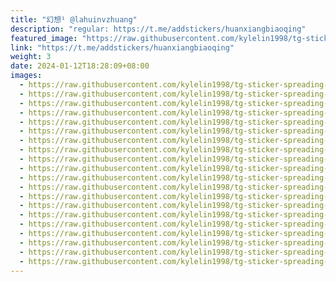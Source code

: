 ```yaml
---
title: "幻想¹ @lahuinvzhuang"
description: "regular: https://t.me/addstickers/huanxiangbiaoqing"
featured_image: "https://raw.githubusercontent.com/kylelin1998/tg-sticker-spreading-worldwide-images/main/img/5abf8372-56b4-4e96-9605-dabb00734157.jpg"
link: "https://t.me/addstickers/huanxiangbiaoqing"
weight: 3
date: 2024-01-12T18:28:09+08:00
images:
  - https://raw.githubusercontent.com/kylelin1998/tg-sticker-spreading-worldwide-images/main/img/5abf8372-56b4-4e96-9605-dabb00734157.jpg
  - https://raw.githubusercontent.com/kylelin1998/tg-sticker-spreading-worldwide-images/main/img/8ffdfee8-7edc-4013-b56c-451ec9ec73df.jpg
  - https://raw.githubusercontent.com/kylelin1998/tg-sticker-spreading-worldwide-images/main/img/e4662219-571d-4305-9f28-9d2948c3cae2.jpg
  - https://raw.githubusercontent.com/kylelin1998/tg-sticker-spreading-worldwide-images/main/img/8100cbe5-d930-4289-995b-73cb09e70d4e.jpg
  - https://raw.githubusercontent.com/kylelin1998/tg-sticker-spreading-worldwide-images/main/img/0002605f-ebec-42c9-8b11-3a6c870fb192.jpg
  - https://raw.githubusercontent.com/kylelin1998/tg-sticker-spreading-worldwide-images/main/img/3c429624-f869-459c-9e9a-e88e0c9336b5.jpg
  - https://raw.githubusercontent.com/kylelin1998/tg-sticker-spreading-worldwide-images/main/img/0a1aacdf-b52e-4e10-991d-63cd03e5f4a1.jpg
  - https://raw.githubusercontent.com/kylelin1998/tg-sticker-spreading-worldwide-images/main/img/0f17057c-ca97-42f9-bcd3-9b8956768099.jpg
  - https://raw.githubusercontent.com/kylelin1998/tg-sticker-spreading-worldwide-images/main/img/ed0a9456-781e-4b3f-8fac-ad6e99bd4094.jpg
  - https://raw.githubusercontent.com/kylelin1998/tg-sticker-spreading-worldwide-images/main/img/05d1b2c4-6bbf-4784-a373-3c0a24494232.jpg
  - https://raw.githubusercontent.com/kylelin1998/tg-sticker-spreading-worldwide-images/main/img/c44dbb8e-1428-4cba-9a97-4a19614b2ade.jpg
  - https://raw.githubusercontent.com/kylelin1998/tg-sticker-spreading-worldwide-images/main/img/3690e4df-d27d-4d31-b597-6b9369e76c62.jpg
  - https://raw.githubusercontent.com/kylelin1998/tg-sticker-spreading-worldwide-images/main/img/81691dfb-c70f-4239-8ec2-12aa0082863e.jpg
  - https://raw.githubusercontent.com/kylelin1998/tg-sticker-spreading-worldwide-images/main/img/e78fa8d5-822f-4dd8-973e-06a5932e9504.jpg
  - https://raw.githubusercontent.com/kylelin1998/tg-sticker-spreading-worldwide-images/main/img/7ec8a442-a129-4c8b-914a-223f408a198b.jpg
  - https://raw.githubusercontent.com/kylelin1998/tg-sticker-spreading-worldwide-images/main/img/8bb79967-7d6d-4846-84b9-900994fa217c.jpg
  - https://raw.githubusercontent.com/kylelin1998/tg-sticker-spreading-worldwide-images/main/img/0c9787fc-8100-4116-820b-db34cd9573b5.jpg
  - https://raw.githubusercontent.com/kylelin1998/tg-sticker-spreading-worldwide-images/main/img/16840aed-1572-4aa6-9aa4-d086c9c143ae.jpg
  - https://raw.githubusercontent.com/kylelin1998/tg-sticker-spreading-worldwide-images/main/img/b109ff0d-1d3f-4991-b697-54f21932bd6e.jpg
  - https://raw.githubusercontent.com/kylelin1998/tg-sticker-spreading-worldwide-images/main/img/a97fc19a-570f-44bc-8b34-590bd6ff1b17.jpg
---
```

